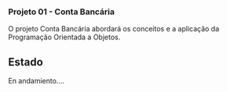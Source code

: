 ### Projeto 01 - Conta Bancária 

O projeto Conta Bancária abordará os conceitos e a aplicação da Programação Orientada a Objetos.

## Estado

En andamiento....
